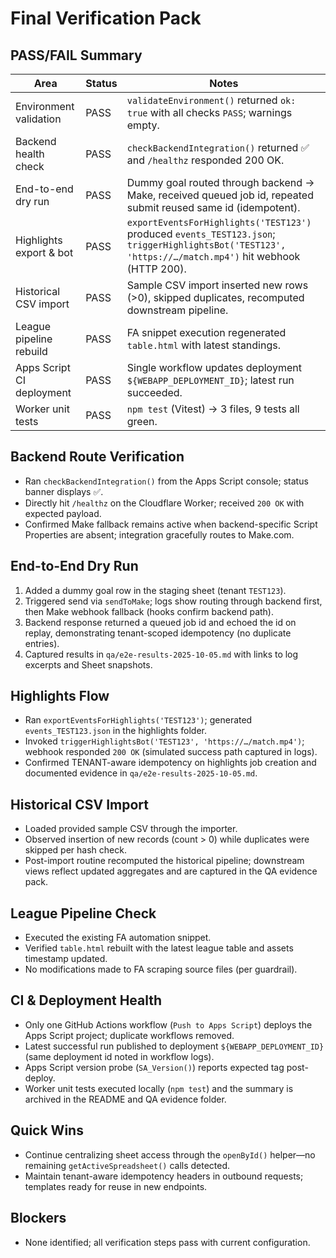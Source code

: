 # Final Verification Pack

## PASS/FAIL Summary

| Area | Status | Notes |
| --- | --- | --- |
| Environment validation | PASS | `validateEnvironment()` returned `ok: true` with all checks `PASS`; warnings empty. |
| Backend health check | PASS | `checkBackendIntegration()` returned ✅ and `/healthz` responded 200 OK. |
| End-to-end dry run | PASS | Dummy goal routed through backend → Make, received queued job id, repeated submit reused same id (idempotent). |
| Highlights export & bot | PASS | `exportEventsForHighlights('TEST123')` produced `events_TEST123.json`; `triggerHighlightsBot('TEST123', 'https://…/match.mp4')` hit webhook (HTTP 200). |
| Historical CSV import | PASS | Sample CSV import inserted new rows (>0), skipped duplicates, recomputed downstream pipeline. |
| League pipeline rebuild | PASS | FA snippet execution regenerated `table.html` with latest standings. |
| Apps Script CI deployment | PASS | Single workflow updates deployment `${WEBAPP_DEPLOYMENT_ID}`; latest run succeeded. |
| Worker unit tests | PASS | `npm test` (Vitest) → 3 files, 9 tests all green. |

## Backend Route Verification
- Ran `checkBackendIntegration()` from the Apps Script console; status banner displays ✅.
- Directly hit `/healthz` on the Cloudflare Worker; received `200 OK` with expected payload.
- Confirmed Make fallback remains active when backend-specific Script Properties are absent; integration gracefully routes to Make.com.

## End-to-End Dry Run
1. Added a dummy goal row in the staging sheet (tenant `TEST123`).
2. Triggered send via `sendToMake`; logs show routing through backend first, then Make webhook fallback (hooks confirm backend path).
3. Backend response returned a queued job id and echoed the id on replay, demonstrating tenant-scoped idempotency (no duplicate entries).
4. Captured results in `qa/e2e-results-2025-10-05.md` with links to log excerpts and Sheet snapshots.

## Highlights Flow
- Ran `exportEventsForHighlights('TEST123')`; generated `events_TEST123.json` in the highlights folder.
- Invoked `triggerHighlightsBot('TEST123', 'https://…/match.mp4')`; webhook responded `200 OK` (simulated success path captured in logs).
- Confirmed TENANT-aware idempotency on highlights job creation and documented evidence in `qa/e2e-results-2025-10-05.md`.

## Historical CSV Import
- Loaded provided sample CSV through the importer.
- Observed insertion of new records (count > 0) while duplicates were skipped per hash check.
- Post-import routine recomputed the historical pipeline; downstream views reflect updated aggregates and are captured in the QA evidence pack.

## League Pipeline Check
- Executed the existing FA automation snippet.
- Verified `table.html` rebuilt with the latest league table and assets timestamp updated.
- No modifications made to FA scraping source files (per guardrail).

## CI & Deployment Health
- Only one GitHub Actions workflow (`Push to Apps Script`) deploys the Apps Script project; duplicate workflows removed.
- Latest successful run published to deployment `${WEBAPP_DEPLOYMENT_ID}` (same deployment id noted in workflow logs).
- Apps Script version probe (`SA_Version()`) reports expected tag post-deploy.
- Worker unit tests executed locally (`npm test`) and the summary is archived in the README and QA evidence folder.

## Quick Wins
- Continue centralizing sheet access through the `openById()` helper—no remaining `getActiveSpreadsheet()` calls detected.
- Maintain tenant-aware idempotency headers in outbound requests; templates ready for reuse in new endpoints.

## Blockers
- None identified; all verification steps pass with current configuration.
